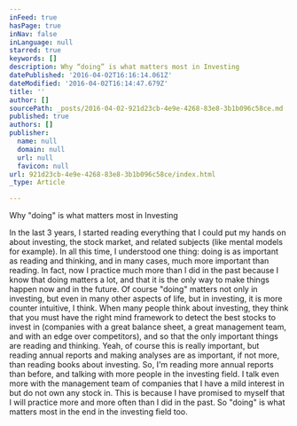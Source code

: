 ```yaml
---
inFeed: true
hasPage: true
inNav: false
inLanguage: null
starred: true
keywords: []
description: Why “doing” is what matters most in Investing
datePublished: '2016-04-02T16:16:14.061Z'
dateModified: '2016-04-02T16:14:47.679Z'
title: ''
author: []
sourcePath: _posts/2016-04-02-921d23cb-4e9e-4268-83e8-3b1b096c58ce.md
published: true
authors: []
publisher:
  name: null
  domain: null
  url: null
  favicon: null
url: 921d23cb-4e9e-4268-83e8-3b1b096c58ce/index.html
_type: Article

---
```

Why "doing" is what matters most in Investing

In the last 3 years, I started reading everything that I could put my hands on about investing, the stock market, and related subjects (like mental models for example). In all this time, I understood one thing: doing is as important as reading and thinking, and in many cases, much more important than reading.
In fact, now I practice much more than I did in the past because I know that doing matters a lot, and that it is the only way to make things happen now and in the future.
Of course "doing" matters not only in investing, but even in many other aspects of life, but in investing, it is more counter intuitive, I think.
When many people think about investing, they think that you must have the right mind framework to detect the best stocks to invest in (companies with a great balance sheet, a great management team, and with an edge over competitors), and so that the only important things are reading and thinking.
Yeah, of course this is really important, but reading annual reports and making analyses are as important, if not more, than reading books about investing.
So, I'm reading more annual reports than before, and talking with more people in the investing field. I talk even more with the management team of companies that I have a mild interest in but do not own any stock in.
This is because I have promised to myself that I will practice more and more often than I did in the past.
So "doing" is what matters most in the end in the investing field too.